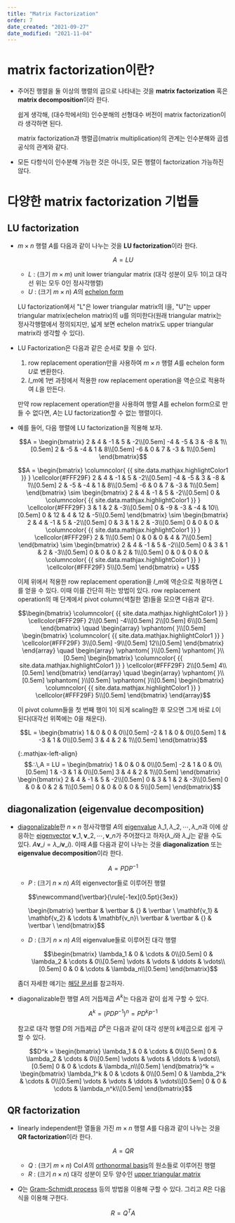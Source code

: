 ```yaml
---
title: "Matrix Factorization"
order: 7
date_created: "2021-09-27"
date_modified: "2021-11-04"
---
```


# matrix factorization이란?

<ul>

<li><div markdown="block">

주어진 행렬을 둘 이상의 행렬의 곱으로 나타내는 것을 **matrix factorization** 혹은 **matrix decomposition**이라 한다.

쉽게 생각해, (대수학에서의) 인수분해의 선형대수 버전이 matrix factorization이라 생각하면 된다.

matrix factorization과 행렬곱(matrix multiplication)의 관계는 인수분해와 곱셈공식의 관계와 같다.

</div></li>

<li><div markdown="block">

모든 다항식이 인수분해 가능한 것은 아니듯, 모든 행렬이 factorization 가능하진 않다.

</div></li>

</ul>

# 다양한 matrix factorization 기법들

## LU factorization

<ul>

<li><div markdown="block">

$m \times n$ 행렬 $A$를 다음과 같이 나누는 것을 **LU factorization**이라 한다.

$$A = LU$$

- $L$ : (크기 $m \times m$) unit lower triangular matrix (대각 성분이 모두 1이고 대각선 위는 모두 0인 정사각행렬)
- $U$ : (크기 $m \times n$) $A$의 [echelon form](/linear_algebra/echelon-form)

LU factorization에서 "L"은 lower triangular matrix의 l을, "U"는 upper triangular matrix(echelon matrix)의 u를 의미한다(원래 triangular matrix는 정사각행렬에서 정의되지만, 넓게 보면 echelon matrix도 upper triangular matrix라 생각할 수 있다).

</div></li>

<li><div markdown="block">

LU Factorization은 다음과 같은 순서로 찾을 수 있다.

1. row replacement operation만을 사용하여 $m \times n$ 행렬 $A$를 echelon form $U$로 변환한다.
2. $I\_m$에 1번 과정에서 적용한 row replacement operation을 역순으로 적용하여 $L$을 만든다.

만약 row replacement operation만을 사용하여 행렬 $A$를 echelon form으로 만들 수 없다면, $A$는 LU factorization할 수 없는 행렬이다.

</div></li>

<li><div markdown="block">

예를 들어, 다음 행렬에 LU factorization을 적용해 보자.

$$A = \begin{bmatrix}
2 & 4 & -1 & 5 & -2\\[0.5em]
-4 & -5 & 3 & -8 & 1\\[0.5em]
2 & -5 & -4 & 1 & 8\\[0.5em]
-6 & 0 & 7 & -3 & 1\\[0.5em]
\end{bmatrix}$$


$$A = \begin{bmatrix}
\columncolor{ {{ site.data.mathjax.highlightColor1 }} } \cellcolor{#FFF29F} 2 & 4 & -1 & 5 & -2\\[0.5em]
-4 & -5 & 3 & -8 & 1\\[0.5em]
2 & -5 & -4 & 1 & 8\\[0.5em]
-6 & 0 & 7 & -3 & 1\\[0.5em]
\end{bmatrix}
\sim
\begin{bmatrix}
2 & 4 & -1 & 5 & -2\\[0.5em]
0 & \columncolor{ {{ site.data.mathjax.highlightColor1 }} } \cellcolor{#FFF29F} 3 & 1 & 2 & -3\\[0.5em]
0 & -9 & -3 & -4 & 10\\[0.5em]
0 & 12 & 4 & 12 & -5\\[0.5em]
\end{bmatrix}
\sim
\begin{bmatrix}
2 & 4 & -1 & 5 & -2\\[0.5em]
0 & 3 & 1 & 2 & -3\\[0.5em]
0 & 0 & 0 & \columncolor{ {{ site.data.mathjax.highlightColor1 }} } \cellcolor{#FFF29F} 2 & 1\\[0.5em]
0 & 0 & 0 & 4 & 7\\[0.5em]
\end{bmatrix}
\sim
\begin{bmatrix}
2 & 4 & -1 & 5 & -2\\[0.5em]
0 & 3 & 1 & 2 & -3\\[0.5em]
0 & 0 & 0 & 2 & 1\\[0.5em]
0 & 0 & 0 & 0 & \columncolor{ {{ site.data.mathjax.highlightColor1 }} } \cellcolor{#FFF29F} 5\\[0.5em]
\end{bmatrix} = U$$

이제 위에서 적용한 row replacement operation을 $I\_m$에 역순으로 적용하면 $L$를 얻을 수 있다. 이때 이를 간단히 하는 방법이 있다. row replacement operation의 매 단계에서 pivot column(색칠한 열)들을 모으면 다음과 같다.

$$\begin{bmatrix}
\columncolor{ {{ site.data.mathjax.highlightColor1 }} } \cellcolor{#FFF29F} 2\\[0.5em]
-4\\[0.5em]
2\\[0.5em]
6\\[0.5em]
\end{bmatrix}
\quad
\begin{array}
\vphantom{ }\\[0.5em]
\begin{bmatrix}
\columncolor{ {{ site.data.mathjax.highlightColor1 }} } \cellcolor{#FFF29F} 3\\[0.5em]
-9\\[0.5em]
12\\[0.5em]
\end{bmatrix}
\end{array}
\quad
\begin{array}
\vphantom{ }\\[0.5em]
\vphantom{ }\\[0.5em]
\begin{bmatrix}
\columncolor{ {{ site.data.mathjax.highlightColor1 }} } \cellcolor{#FFF29F} 2\\[0.5em]
4\\[0.5em]
\end{bmatrix}
\end{array}
\quad
\begin{array}
\vphantom{ }\\[0.5em]
\vphantom{ }\\[0.5em]
\vphantom{ }\\[0.5em]
\begin{bmatrix}
\columncolor{ {{ site.data.mathjax.highlightColor1 }} } \cellcolor{#FFF29F} 5\\[0.5em]
\end{bmatrix}
\end{array}$$

이 pivot column들을 첫 번째 행이 1이 되게 scaling한 후 모으면 그게 바로 $L$이 된다(대각선 위쪽에는 0을 채운다).

$$L = \begin{bmatrix}
1 & 0 & 0 & 0\\[0.5em]
-2 & 1 & 0 & 0\\[0.5em]
1 & -3 & 1 & 0\\[0.5em]
3 & 4 & 2 & 1\\[0.5em]
\end{bmatrix}$$

{:.mathjax-left-align}
$$∴\,A = LU = \begin{bmatrix}
1 & 0 & 0 & 0\\[0.5em]
-2 & 1 & 0 & 0\\[0.5em]
1 & -3 & 1 & 0\\[0.5em]
3 & 4 & 2 & 1\\[0.5em]
\end{bmatrix} \begin{bmatrix}
2 & 4 & -1 & 5 & -2\\[0.5em]
0 & 3 & 1 & 2 & -3\\[0.5em]
0 & 0 & 0 & 2 & 1\\[0.5em]
0 & 0 & 0 & 0 & 5\\[0.5em]
\end{bmatrix}$$

</div></li>

</ul>

## diagonalization (eigenvalue decomposition)

<ul>

<li><div markdown="block">

[diagonalizable](/linear_algebra/eigenvector-eigenvalue)한 $n \times n$ 정사각행렬 $A$의 [eigenvalue](/linear_algebra/eigenvector-eigenvalue) $\lambda\_1,\,\lambda\_2,\,\cdots,\,\lambda\_n$과 이에 상응하는 [eigenvector](/linear_algebra/eigenvector-eigenvalue) $\mathbf{v}\_1,\,\mathbf{v}\_2,\,\cdots,\,\mathbf{v}\_n$가 주어졌다고 하자($\lambda\_i$와 $\lambda\_j$는 같을 수도 있다. $A \mathbf{v}\_i = \lambda\_i \mathbf{v}\_i$). 이때 $A$를 다음과 같이 나누는 것을 **diagonalization** 또는 **eigenvalue decomposition**이라 한다.

$$A = PDP^{-1}$$

- $P$ : (크기 $n \times n$) $A$의 eigenvector들로 이루어진 행렬

    $$\newcommand{\vertbar}{\rule[-1ex]{0.5pt}{3ex}}

    \begin{bmatrix}
    \vertbar & \vertbar & {} & \vertbar \\
    \mathbf{v_1} & \mathbf{v_2} & \cdots & \mathbf{v_n}\\
    \vertbar & \vertbar & {} & \vertbar \\
    \end{bmatrix}$$

- $D$ : (크기 $n \times n$) $A$의 eigenvalue들로 이루어진 대각 행렬

    $$\begin{bmatrix}
    \lambda_1 & 0 & \cdots & 0\\[0.5em]
    0 & \lambda_2 & \cdots & 0\\[0.5em]
    \vdots & \vdots & \ddots & \vdots\\[0.5em]
    0 & 0 & \cdots & \lambda_n\\[0.5em]
    \end{bmatrix}$$

좀더 자세한 얘기는 [해당 문서](/linear_algebra/eigenvector-eigenvalue)를 참고하자.

</div></li>

<li><div markdown="block">

diagonalizable한 행렬 $A$의 거듭제곱 $A^k$는 다음과 같이 쉽게 구할 수 있다.

$$A^k = (PDP^{-1})^n = PD^k P^{-1}$$

참고로 대각 행렬 $D$의 거듭제곱 $D^k$은 다음과 같이 대각 성분의 $k$제곱으로 쉽게 구할 수 있다.

$$D^k = \begin{bmatrix}
\lambda_1 & 0 & \cdots & 0\\[0.5em]
0 & \lambda_2 & \cdots & 0\\[0.5em]
\vdots & \vdots & \ddots & \vdots\\[0.5em]
0 & 0 & \cdots & \lambda_n\\[0.5em]
\end{bmatrix}^k = \begin{bmatrix}
\lambda_1^k & 0 & \cdots & 0\\[0.5em]
0 & \lambda_2^k & \cdots & 0\\[0.5em]
\vdots & \vdots & \ddots & \vdots\\[0.5em]
0 & 0 & \cdots & \lambda_n^k\\[0.5em]
\end{bmatrix}$$

</div></li>

</ul>

## QR factorization

<ul>

<li><div markdown="block">

linearly independent한 열들을 가진 $m \times n$ 행렬 $A$를 다음과 같이 나누는 것을 **QR factorization**이라 한다.

$$A = QR$$

- $Q$ : (크기 $m \times n$) $\text{Col}\,A$의 [orthonormal basis](/linear_algebra/orthogonality)의 원소들로 이루어진 행렬
- $R$ : (크기 $n \times n$) 대각 성분이 모두 양수인 [upper triangular matrix](/linear_algebra/vector-matrix)

</div></li>

<li><div markdown="block">

$Q$는 [Gram-Schmidt process](/linear_algebra/orthogonality) 등의 방법을 이용해 구할 수 있다. 그리고 $R$은 다음 식을 이용해 구한다.

$$R = Q^T A$$

</div></li>

</ul>